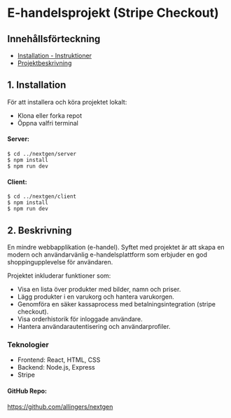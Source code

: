 # E-handelsprojekt (Stripe Checkout)

## Innehållsförteckning
* [Installation - Instruktioner](#installation)
* [Projektbeskrivning](#beskrivning)


## 1. Installation

För att installera och köra projektet lokalt: <br>
* Klona eller forka repot
* Öppna valfri terminal

#### Server:
```
$ cd ../nextgen/server
$ npm install
$ npm run dev
```

#### Client:
```
$ cd ../nextgen/client
$ npm install
$ npm run dev
```

## 2. Beskrivning

En mindre webbapplikation (e-handel). Syftet med projektet är att skapa en modern och användarvänlig e-handelsplattform som erbjuder en god shoppingupplevelse för användaren.

Projektet inkluderar funktioner som:

- Visa en lista över produkter med bilder, namn och priser.
- Lägg produkter i en varukorg och hantera varukorgen.
- Genomföra en säker kassaprocess med betalningsintegration (stripe checkout).
- Visa orderhistorik för inloggade användare.
- Hantera användarautentisering och användarprofiler.


### Teknologier

- Frontend: React, HTML, CSS
- Backend: Node.js, Express
- Stripe

#### GitHub Repo:
 https://github.com/allingers/nextgen

